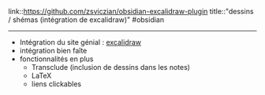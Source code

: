 link::https://github.com/zsviczian/obsidian-excalidraw-plugin
title::"dessins / shémas (intégration de excalidraw)"
#obsidian 

----
 - Intégration du site génial : [excalidraw](https://excalidraw.com)
 - intégration bien faîte
 - fonctionnalités en plus
     - Transclude (inclusion de dessins dans les notes)
     - LaTeX
     - liens clickables